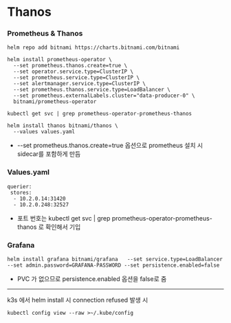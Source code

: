 # Thanos



### Prometheus & Thanos

```
helm repo add bitnami https://charts.bitnami.com/bitnami

helm install prometheus-operator \
  --set prometheus.thanos.create=true \
  --set operator.service.type=ClusterIP \
  --set prometheus.service.type=ClusterIP \
  --set alertmanager.service.type=ClusterIP \
  --set prometheus.thanos.service.type=LoadBalancer \
  --set prometheus.externalLabels.cluster="data-producer-0" \
  bitnami/prometheus-operator

kubectl get svc | grep prometheus-operator-prometheus-thanos

helm install thanos bitnami/thanos \
  --values values.yaml

```

- --set prometheus.thanos.create=true 옵션으로 prometheus 설치 시 sidecar를 포함하게 만듬



### Values.yaml

```
querier:
 stores:
  - 10.2.0.14:31420
  - 10.2.0.248:32527
```

- 포트 번호는 kubectl get svc | grep prometheus-operator-prometheus-thanos 로 확인해서 기입



### Grafana

```
helm install grafana bitnami/grafana   --set service.type=LoadBalancer --set admin.password=GRAFANA-PASSWORD --set persistence.enabled=false
```

- PVC 가 없으므로 persistence.enabled 옵션을 false로 줌



---

k3s 에서 helm install 시 connection refused 발생 시

```
kubectl config view --raw >~/.kube/config
```